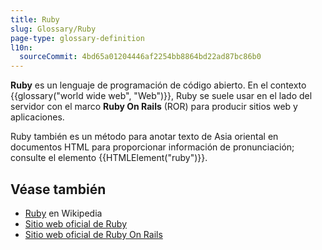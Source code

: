 ```yaml
---
title: Ruby
slug: Glossary/Ruby
page-type: glossary-definition
l10n:
  sourceCommit: 4bd65a01204446af2254bb8864bd22ad87bc86b0
---
```


**Ruby** es un lenguaje de programación de código abierto. En el contexto {{glossary("world wide web", "Web")}}, Ruby se suele usar en el lado del servidor con el marco **Ruby On Rails** (ROR) para producir sitios web y aplicaciones.

Ruby también es un método para anotar texto de Asia oriental en documentos HTML para proporcionar información de pronunciación; consulte el elemento {{HTMLElement("ruby")}}.

## Véase también

- [Ruby](https://es.wikipedia.org/wiki/Ruby) en Wikipedia
- [Sitio web oficial de Ruby](https://www.ruby-lang.org/es/)
- [Sitio web oficial de Ruby On Rails](https://rubyonrails.org/)
